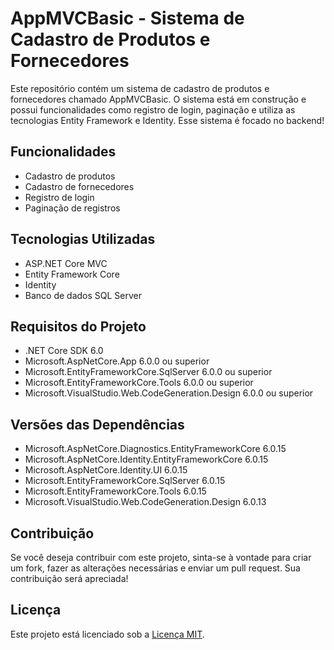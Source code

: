 #  AppMVCBasic - Sistema de Cadastro de Produtos e Fornecedores

Este repositório contém um sistema de cadastro de produtos e fornecedores chamado AppMVCBasic. O sistema está em construção e possui funcionalidades como registro de login, paginação e utiliza as tecnologias Entity Framework e Identity.
Esse sistema é focado no backend!

## Funcionalidades

- Cadastro de produtos
- Cadastro de fornecedores
- Registro de login
- Paginação de registros

## Tecnologias Utilizadas

- ASP.NET Core MVC
- Entity Framework Core
- Identity
- Banco de dados SQL Server

## Requisitos do Projeto

- .NET Core SDK 6.0
- Microsoft.AspNetCore.App 6.0.0 ou superior
- Microsoft.EntityFrameworkCore.SqlServer 6.0.0 ou superior
- Microsoft.EntityFrameworkCore.Tools 6.0.0 ou superior
- Microsoft.VisualStudio.Web.CodeGeneration.Design 6.0.0 ou superior

## Versões das Dependências

- Microsoft.AspNetCore.Diagnostics.EntityFrameworkCore 6.0.15
- Microsoft.AspNetCore.Identity.EntityFrameworkCore 6.0.15
- Microsoft.AspNetCore.Identity.UI 6.0.15
- Microsoft.EntityFrameworkCore.SqlServer 6.0.15
- Microsoft.EntityFrameworkCore.Tools 6.0.15
- Microsoft.VisualStudio.Web.CodeGeneration.Design 6.0.13

## Contribuição

Se você deseja contribuir com este projeto, sinta-se à vontade para criar um fork, fazer as alterações necessárias e enviar um pull request. Sua contribuição será apreciada!

## Licença

Este projeto está licenciado sob a [Licença MIT](https://opensource.org/licenses/MIT).
